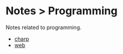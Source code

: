 # Notes > Programming

Notes related to programming.

* [charp](csharp/README.md)
* [web](web/README.md)
